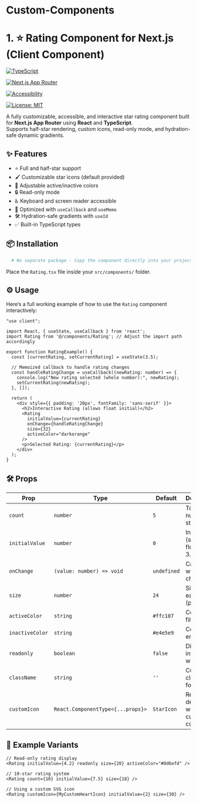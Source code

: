 # Custom-Components

# 1. ⭐ Rating Component for Next.js (Client Component)

[![TypeScript](https://img.shields.io/badge/Language-TypeScript-blue?style=flat-square)](https://www.typescriptlang.org/) 

[![Next.js App Router](https://img.shields.io/badge/Next.js-App%20Router-black?style=flat-square)](https://nextjs.org/docs/app)

[![Accessibility](https://img.shields.io/badge/Accessibility-Yes-green?style=flat-square)](https://developer.mozilla.org/en-US/docs/Web/Accessibility)

[![License: MIT](https://img.shields.io/badge/License-MIT-yellow.svg?style=flat-square)](https://opensource.org/licenses/MIT)

A fully customizable, accessible, and interactive star rating component built for **Next.js App Router** using **React** and **TypeScript**.  
Supports half-star rendering, custom icons, read-only mode, and hydration-safe dynamic gradients.

## ✨ Features

- ⭐ Full and half-star support
- 🖌️ Customizable star icons (default provided)
- 🎨 Adjustable active/inactive colors
- 🔒 Read-only mode
- ♿ Keyboard and screen reader accessible
- 🚀 Optimized with `useCallback` and `useMemo`
- 🛠️ Hydration-safe gradients with `useId`
- ✅ Built-in TypeScript types

## 📦 Installation

```bash
  # No separate package - Copy the component directly into your project
```

Place the ```Rating.tsx``` file inside your ```src/components/``` folder.
    
## ⚙️ Usage

Here’s a full working example of how to use the `Rating` component interactively:

```tsx
"use client";

import React, { useState, useCallback } from 'react';
import Rating from '@/components/Rating'; // Adjust the import path accordingly

export function RatingExample() {
  const [currentRating, setCurrentRating] = useState(3.5);

  // Memoized callback to handle rating changes
  const handleRatingChange = useCallback((newRating: number) => {
    console.log("New rating selected (whole number):", newRating);
    setCurrentRating(newRating);
  }, []);

  return (
    <div style={{ padding: '20px', fontFamily: 'sans-serif' }}>
      <h2>Interactive Rating (allows float initial)</h2>
      <Rating
        initialValue={currentRating}
        onChange={handleRatingChange}
        size={32}
        activeColor="darkorange"
      />
      <p>Selected Rating: {currentRating}</p>
    </div>
  );
}
```

## 🛠️ Props

|  Prop   |   Type   | Default |      Description      |
| ------- | -------  | ------- | --------------------- |
| `count` | `number` |   `5`   | Total number of stars |
| `initialValue` | `number` | `0` | Initial rating (supports floats like 3.5) |
| `onChange` | `(value: number) => void` | `undefined` | Callback when rating changes |
| `size` | `number` | `24` | Size of each star (pixels) |
| `activeColor` | `string` | `#ffc107` | Color of filled stars |
| `inactiveColor` | `string` | `#e4e5e9` | Color of empty stars |
| `readonly` | `boolean` | `false` | Disables interactions when true |
| `className` | `string` | `''` | Custom class name for styling |
| `customIcon` | `React.ComponentType<{...props}>` | `StarIcon` | Replace default star with a custom component |


## 🧩 Example Variants

```tsx
// Read-only rating display
<Rating initialValue={4.2} readonly size={20} activeColor="#0d6efd" />

// 10-star rating system
<Rating count={10} initialValue={7.5} size={18} />

// Using a custom SVG icon
<Rating customIcon={MyCustomHeartIcon} initialValue={2} size={30} />
